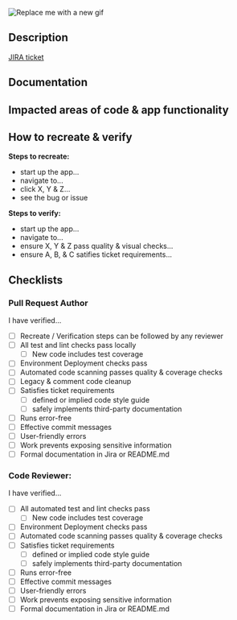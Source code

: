 ![Replace me with a new gif](https://media.giphy.com/media/n3p6JiIG0TzCU/giphy-downsized.gif)

## Description

[//]: # 'Replace "JIRA-ISSUE" in the link below with the Jira Task ex: DN-000'

[JIRA ticket](https://designaroni.atlassian.net/browse/JIRA-ISSUE)

[//]: # "What changes are made in the pull request? minor, major & chore or cleanup tasks..."

## Documentation

[//]: # "Provide links to in-house documentation for this work or any third party documentation used"

## Impacted areas of code & app functionality

[//]: # "Describe impacted areas and areas affected by this change."

## How to recreate & verify

[//]: # "Neurotically list steps needed to recreate the issue. Separately list steps to verify the fix or verify that all require changes satisfy the ticket requirements."

**Steps to recreate:**

- start up the app...
- navigate to...
- click X, Y & Z...
- see the bug or issue

**Steps to verify:**

- start up the app...
- navigate to...
- ensure X, Y & Z pass quality & visual checks...
- ensure A, B, & C satifies ticket requirements...

## Checklists

### Pull Request Author

I have verified...

- [ ] Recreate / Verification steps can be followed by any reviewer
- [ ] All test and lint checks pass locally
  - [ ] New code includes test coverage
- [ ] Environment Deployment checks pass
- [ ] Automated code scanning passes quality & coverage checks
- [ ] Legacy & comment code cleanup
- [ ] Satisfies ticket requirements
  - [ ] defined or implied code style guide
  - [ ] safely implements third-party documentation
- [ ] Runs error-free
- [ ] Effective commit messages
- [ ] User-friendly errors
- [ ] Work prevents exposing sensitive information
- [ ] Formal documentation in Jira or README.md

### Code Reviewer:

I have verified...

- [ ] All automated test and lint checks pass
  - [ ] New code includes test coverage
- [ ] Environment Deployment checks pass
- [ ] Automated code scanning passes quality & coverage checks
- [ ] Satisfies ticket requirements
  - [ ] defined or implied code style guide
  - [ ] safely implements third-party documentation
- [ ] Runs error-free
- [ ] Effective commit messages
- [ ] User-friendly errors
- [ ] Work prevents exposing sensitive information
- [ ] Formal documentation in Jira or README.md
